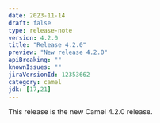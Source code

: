 ```yaml
---
date: 2023-11-14
draft: false
type: release-note
version: 4.2.0
title: "Release 4.2.0"
preview: "New release 4.2.0"
apiBreaking: ""
knownIssues: ""
jiraVersionId: 12353662
category: camel
jdk: [17,21]
---
```


This release is the new Camel 4.2.0 release.
